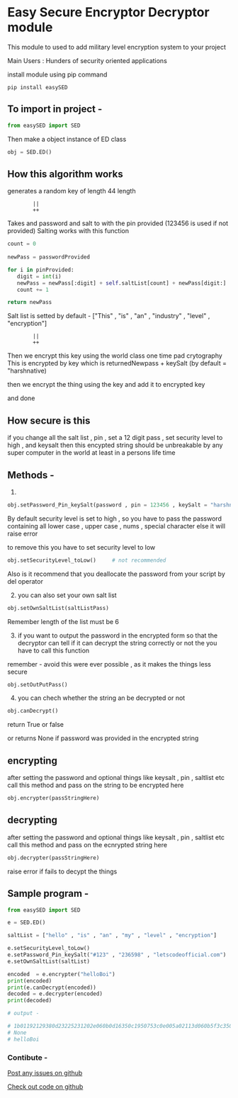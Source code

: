 # Easy Secure Encryptor Decryptor module

This module to used to add military level encryption system to your project

Main Users : 
Hunders of security oriented applications


install module using pip command
```shell
pip install easySED
```


## To import in project - 

```python
from easySED import SED
```

Then make a object instance of ED class
```python
obj = SED.ED()
```

## How this algorithm works

generates a random key of length 44 length

            ||
            ++

Takes and password and salt to with the pin provided (123456 is used if not provided)
Salting works with this function
```python
count = 0
        
newPass = passwordProvided

for i in pinProvided:
   digit = int(i)
   newPass = newPass[:digit] + self.saltList[count] + newPass[digit:]
   count += 1

return newPass
```

Salt list is setted by default - ["This" , "is" , "an" , "industry" , "level" , "encryption"]

            ||
            ++

Then we encrypt this key using the world class one time pad crytography
This is encrypted by key which is returnedNewpass + keySalt (by default = "harshnative)

then we encrypt the thing using the key and add it to encrypted key

and done


## How secure is this

if you change all the salt list , pin , set a 12 digit pass , set security level to high , and keysalt then this encypted string should be unbreakable by any super computer in the world at least in a persons life time


## Methods - 

1. 
```python
obj.setPassword_Pin_keySalt(password , pin = 123456 , keySalt = "harshnative")
```

By default security level is set to high , so you have to pass the password containing all lower case , upper case , nums , special character else it will raise error

to remove this you have to set security level to low
```python 
obj.setSecurityLevel_toLow()     # not recommended
```


Also is it recommend that you deallocate the password from your script by del operator


2. you can also set your own salt list 

```python
obj.setOwnSaltList(saltListPass)
```

Remember length of the list must be 6

3. if you want to output the password in the encrypted form so that the decryptor can tell if it can decrypt the string correctly or not the you have to call this function

remember - avoid this were ever possible , as it makes the things less secure

```python
obj.setOutPutPass()
```

4. you can chech whether the string an be decrypted or not

```python
obj.canDecrypt()
```

return True or false 

or returns None if password was provided in the encrypted string


## encrypting

after setting the password and optional things like keysalt , pin , saltlist etc
call this method and pass on the string to be encrypted here

```python
obj.encrypter(passStringHere)
```


## decrypting

after setting the password and optional things like keysalt , pin , saltlist etc
call this method and pass on the ecnrypted string here

```python
obj.decrypter(passStringHere)
```

raise error if fails to decypt the things





## Sample program - 
```python 
from easySED import SED

e = SED.ED()

saltList = ["hello" , "is" , "an" , "my" , "level" , "encryption"]

e.setSecurityLevel_toLow()
e.setPassword_Pin_keySalt("#123" , "236598" , "letscodeofficial.com")
e.setOwnSaltList(saltList)

encoded  = e.encrypter("helloBoi")
print(encoded)
print(e.canDecrypt(encoded))
decoded = e.decrypter(encoded)
print(decoded)

# output - 

# 1b01192129380d23225231202e060b0d16350c1950753c0e005a02113d060b5f3c3505280a31322a1c3d5151gAAAAABfZzh-TaV4qNffIN7eu94lfzueGuIf_pcLr_BWhGkwTUAJm9DcCY5xq-Gj3k2FtysNPI0NjZZkS6YGyx6CCMww2A0g3Q==
# None
# helloBoi
```

### Contibute - 

[Post any issues on github](https://github.com/harshnative/easy-secure-encryptor-decryptor-module_python)

[Check out code on github](https://github.com/harshnative/easy-secure-encryptor-decryptor-module_python)

